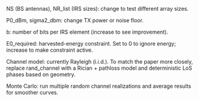 NS (BS antennas), NR_list (IRS sizes): change to test different array sizes.

P0_dBm, sigma2_dbm: change TX power or noise floor.

b: number of bits per IRS element (increase to see improvement).

E0_required: harvested-energy constraint. Set to 0 to ignore energy; increase to make constraint active.

Channel model: currently Rayleigh (i.i.d.). To match the paper more closely, replace rand_channel with a Rician + pathloss model and deterministic LoS phases based on geometry.

Monte Carlo: run multiple random channel realizations and average results for smoother curves.
